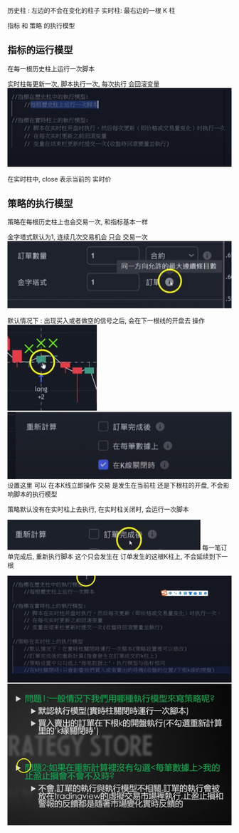 


历史柱 : 左边的不会在变化的柱子
实时柱:  最右边的一根 K 柱


指标 和 策略 的执行模型

## 指标的运行模型
在每一根历史柱上运行一次脚本

实时柱每更新一次, 脚本执行一次, 每次执行 会回滚变量
![](../../assets/Pasted%20image%2020240529200352.png)


在实时柱中, close 表示当前的 实时价



## 策略的执行模型

策略在每根历史柱上也会交易一次, 和指标基本一样

金字塔式默认为1, 连续几次交易机会 只会 交易一次
![](../../assets/Pasted%20image%2020240529204018.png)

默认情况下 :
出现买入或者做空的信号之后, 会在下一根线的开盘去 操作
![](../../assets/Pasted%20image%2020240529204327.png)![](../../assets/Pasted%20image%2020240529204352.png)
设置这里 可以 在本K线立即操作
交易 是发生在当前柱 还是下根柱的开盘, 不会影响脚本的执行模型

策略默认没有在实时柱上去执行, 在实时柱关闭时, 会运行一次脚本



![](../../assets/Pasted%20image%2020240529204952.png)
每一笔订单完成后, 重新执行脚本
这个只会发生在 订单发生的这根K柱上, 不会延续到下一根

![](../../assets/Pasted%20image%2020240529205516.png)
![](../../assets/Pasted%20image%2020240529205621.png)